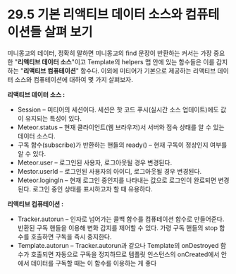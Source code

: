 # 29.5 기본 리액티브 데이터 소스와 컴퓨테이션들 살펴 보기

미니몽고의 데이터, 정확히 말하면 미니몽고의 find 문장이 반환하는 커서는 가장 중요한 "**리액티브 데이터 소스**"이고 Template의 helpers 맵 안에 있는 함수들은 이를 감지하는 "**리액티브 컴퓨테이션**" 함수다. 이외에 미티어가 기본으로 제공하는 리액티브 데이터 소스와 컴퓨테이션에 대하여 몇 가지 살펴보자.

**리액티브 데이터 소스 :** 

* Session – 미티어의 세션이다. 세션은 핫 코드 푸시\(실시간 소스 업데이트\)에도 값이 유지되는 특성이 있다.
* Meteor.status – 현재 클라이언트\(웹 브라우저\)서 서버와 접속 상태를 알 수 있는 데이터 소스다.
* 구독 함수\(subscribe\)가 반환하는 핸들의 ready\(\) – 현재 구독이 정상인지 여부를 알 수 있다.
* Meteor.user – 로그인된 사용자, 로그아웃될 경우 변경된다.
* Mestor.userId – 로그인된 사용자의 아이디, 로그아웃될 경우 변경된다.
* Meteor.logingIn – 현재 로그인 중인지를 나타내는 값으로 로그인이 완료되면 변경된다. 로그인 중인 상태를 표시하고자 할 때 유용하다.

**리액티브 컴퓨테이션 :**

* Tracker.autorun – 인자로 넘어가는 콜백 함수를 컴퓨테이션 함수로 만들어준다. 반환된 구독 핸들을 이용해 변화 감지를 제어할 수 있다. 가령 구독 핸들의 stop 함수를 호출하면 구독을 즉시 중지한다.
* Template.autorun – Tracker.autorun과 같으나 Template의 onDestroyed 함수가 호출되면 자동으로 구독을 정지하므로 템플릿 인스턴스의 onCreated에서 안에서 데이터를 구독할 때는 이 함수를 이용하는 게 좋다

